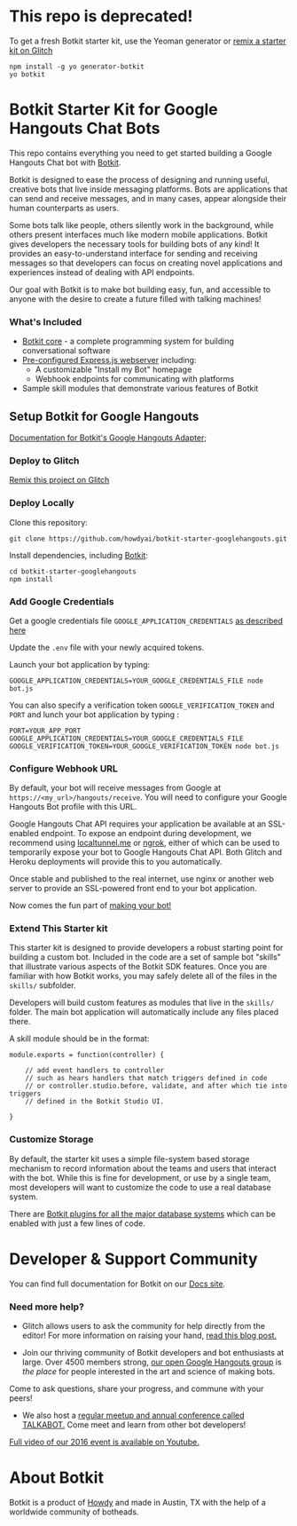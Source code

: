 # This repo is deprecated!

To get a fresh Botkit starter kit, use the Yeoman generator or [remix a starter kit on Glitch](https://glitch.com/botkit)

```
npm install -g yo generator-botkit
yo botkit
```


# Botkit Starter Kit for Google Hangouts Chat Bots

This repo contains everything you need to get started building a Google Hangouts Chat bot with [Botkit](https://botkit.ai).

Botkit is designed to ease the process of designing and running useful, creative bots that live inside messaging platforms. Bots are applications that can send and receive messages, and in many cases, appear alongside their human counterparts as users.

Some bots talk like people, others silently work in the background, while others present interfaces much like modern mobile applications. Botkit gives developers the necessary tools for building bots of any kind! It provides an easy-to-understand interface for sending and receiving messages so that developers can focus on creating novel applications and experiences instead of dealing with API endpoints.

Our goal with Botkit is to make bot building easy, fun, and accessible to anyone with the desire to create a future filled with talking machines!

### What's Included
* [Botkit core](https://botkit.ai/docs/core.html) - a complete programming system for building conversational software
* [Pre-configured Express.js webserver](https://expressjs.com/) including:
   * A customizable "Install my Bot" homepage
   * Webhook endpoints for communicating with platforms
* Sample skill modules that demonstrate various features of Botkit


## Setup Botkit for Google Hangouts

[Documentation for Botkit's Google Hangouts Adapter](https://botkit.ai/docs/readme-google-hangouts.html);

### Deploy to Glitch

[Remix this project on Glitch](https://glitch.com/~botkit-googlehangouts)

### Deploy Locally

Clone this repository:

`git clone https://github.com/howdyai/botkit-starter-googlehangouts.git`

Install dependencies, including [Botkit](https://github.com/howdyai/botkit):

```
cd botkit-starter-googlehangouts
npm install
```

### Add Google Credentials

Get a google credentials file `GOOGLE_APPLICATION_CREDENTIALS` [as described here](https://developers.google.com/hangouts/chat/how-tos/bots-publish)

Update the `.env` file with your newly acquired tokens.

Launch your bot application by typing:

`GOOGLE_APPLICATION_CREDENTIALS=YOUR_GOOGLE_CREDENTIALS_FILE node bot.js`

You can also specify a verification token `GOOGLE_VERIFICATION_TOKEN` and `PORT` and lunch your bot application by typing :

`PORT=YOUR_APP_PORT GOOGLE_APPLICATION_CREDENTIALS=YOUR_GOOGLE_CREDENTIALS_FILE GOOGLE_VERIFICATION_TOKEN=YOUR_GOOGLE_VERIFICATION_TOKEN node bot.js`

### Configure Webhook URL

By default, your bot will receive messages from Google at `https://<my_url>/hangouts/receive`. You will need to configure your Google Hangouts Bot profile with this URL.

Google Hangouts Chat API requires your application be available at an SSL-enabled endpoint. To expose an endpoint during development, we recommend using [localtunnel.me](http://localtunnel.me) or [ngrok](http://ngrok.io), either of which can be used to temporarily expose your bot to Google Hangouts Chat API. Both Glitch and Heroku deployments will provide this to you automatically.

Once stable and published to the real internet, use nginx or another web server to provide an SSL-powered front end to your bot application.

Now comes the fun part of [making your bot!](https://botkit.ai/docs/)

### Extend This Starter kit

This starter kit is designed to provide developers a robust starting point for building a custom bot. Included in the code are a set of sample bot "skills" that illustrate various aspects of the Botkit SDK features.  Once you are familiar with how Botkit works, you may safely delete all of the files in the `skills/` subfolder.

Developers will build custom features as modules that live in the `skills/` folder. The main bot application will automatically include any files placed there.

A skill module should be in the format:

```
module.exports = function(controller) {

    // add event handlers to controller
    // such as hears handlers that match triggers defined in code
    // or controller.studio.before, validate, and after which tie into triggers
    // defined in the Botkit Studio UI.

}
```


### Customize Storage

By default, the starter kit uses a simple file-system based storage mechanism to record information about the teams and users that interact with the bot. While this is fine for development, or use by a single team, most developers will want to customize the code to use a real database system.

There are [Botkit plugins for all the major database systems](https://botkit.ai/docs/readme-middlewares.md#storage-modules) which can be enabled with just a few lines of code.


# Developer & Support Community

You can find full documentation for Botkit on our [Docs site](https://botkit.ai/docs/).

###  Need more help?

* Glitch allows users to ask the community for help directly from the editor! For more information on raising your hand, [read this blog post.](https://medium.com/glitch/just-raise-your-hand-how-glitch-helps-aa6564cb1685)

* Join our thriving community of Botkit developers and bot enthusiasts at large. Over 4500 members strong, [our open Google Hangouts group](http://community.botkit.ai) is _the place_ for people interested in the art and science of making bots.

 Come to ask questions, share your progress, and commune with your peers!

* We also host a [regular meetup and annual conference called TALKABOT.](http://talkabot.ai) Come meet and learn from other bot developers!

 [Full video of our 2016 event is available on Youtube.](https://www.youtube.com/playlist?list=PLD3JNfKLDs7WsEHSal2cfwG0Fex7A6aok)


# About Botkit

Botkit is a product of [Howdy](https://howdy.ai) and made in Austin, TX with the help of a worldwide community of botheads.
